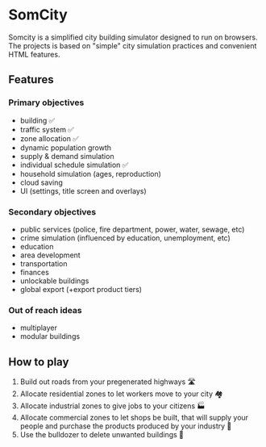 # SomCity

Somcity is a simplified city building simulator designed to run on browsers. <br>
The projects is based on "simple" city simulation practices and convenient HTML features.

## Features

### Primary objectives
- building ✅
- traffic system ✅
- zone allocation ✅
- dynamic population growth
- supply & demand simulation
- individual schedule simulation ✅
- household simulation (ages, reproduction)
- cloud saving
- UI (settings, title screen and overlays)

### Secondary objectives
- public services (police, fire department, power, water, sewage, etc)
- crime simulation (influenced by education, unemployment, etc)
- education
- area development
- transportation
- finances
- unlockable buildings
- global export (+export product tiers)

### Out of reach ideas
- multiplayer
- modular buildings

## How to play
1. Build out roads from your pregenerated highways 🛣️
2. Allocate residential zones to let workers move to your city 🏘️
3. Allocate industrial zones to give jobs to your citizens 🏭
4. Allocate commercial zones to let shops be built, that will supply your people and purchase the products produced by your industry 🏪
5. Use the bulldozer to delete unwanted buildings 🚧

